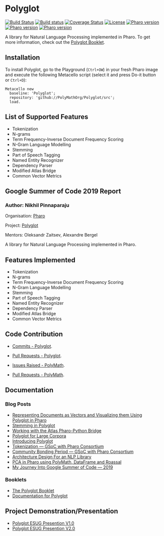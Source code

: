 # Polyglot
[![Build Status](https://travis-ci.org/PolyMathOrg/Polyglot.svg?branch=master)](https://travis-ci.org/PolyMathOrg/Polyglot)
[![Build status](https://ci.appveyor.com/api/projects/status/nk84odcludj242lw?svg=true)](https://ci.appveyor.com/project/nikhilpinnaparaju/Polyglot)
[![Coverage Status](https://coveralls.io/repos/github/PolyMathOrg/Polyglot/badge.svg?branch=master)](https://coveralls.io/github/PolyMathOrg/Polyglot?branch=master)
[![License](https://img.shields.io/badge/license-MIT-blue.svg)](https://raw.githubusercontent.com/PolyMathOrg/Polyglot/master/LICENSE)
[![Pharo version](https://img.shields.io/badge/Pharo-6.1-%23aac9ff.svg)](https://pharo.org/download)
[![Pharo version](https://img.shields.io/badge/Pharo-7.0-%23aac9ff.svg)](https://pharo.org/download)
[![Pharo version](https://img.shields.io/badge/Pharo-8.0-%23aac9ff.svg)](https://pharo.org/download)

A library for Natural Language Processing implemented in Pharo. To get more information, check out the [Polyglot Booklet](https://github.com/SquareBracketAssociates/Booklet-Polyglot).

## Installation
To install Polyglot, go to the Playground (`Ctrl+OW`) in your fresh Pharo image and execute the following Metacello script (select it and press Do-it button or `Ctrl+D`):

```smalltalk
Metacello new
  baseline: 'Polyglot';
  repository: 'github://PolyMathOrg/Polyglot/src';
  load.
```

## List of Supported Features

- Tokenization
- N-grams
- Term Frequency-Inverse Document Frequency Scoring
- N-Gram Language Modelling
- Stemming
- Part of Speech Tagging
- Named Entity Recognizer
- Dependency Parser
- Modified Atlas Bridge
- Common Vector Metrics

## Google Summer of Code 2019 Report
### Author: Nikhil Pinnaparaju

Organisation: [Pharo](https://pharo.org/)

Project: [Polyglot](https://github.com/PolyMathOrg/Polyglot)

Mentors: Oleksandr Zaitsev, Alexandre Bergel


A library for Natural Language Processing implemented in Pharo. 

## Features Implemented
- Tokenization
- N-grams
- Term Frequency-Inverse Document Frequency Scoring
- N-Gram Language Modelling
- Stemming
- Part of Speech Tagging
- Named Entity Recognizer
- Dependency Parser
- Modified Atlas Bridge
- Common Vector Metrics


## Code Contribution
- [Commits - Polyglot](https://github.com/PolyMathOrg/Polyglot/commits/master?author=nikhilpinnaparaju).

- [Pull Requests - Polyglot](https://github.com/PolyMathOrg/Polyglot/pulls?utf8=%E2%9C%93&q=is%3Apr+author%3Anikhilpinnaparaju+).

- [Issues Raised - PolyMath](https://github.com/PolyMathOrg/PolyMath/issues?utf8=%E2%9C%93&q=is%3Aissue+author%3Anikhilpinnaparaju+).

- [Pull Requests - PolyMath](https://github.com/PolyMathOrg/PolyMath/pulls?utf8=%E2%9C%93&q=is%3Apr+author%3Anikhilpinnaparaju+).

## Documentation

### Blog Posts

- [Representing Documents as Vectors and Visualizing them Using Polyglot in Pharo](https://medium.com/@nikhilpinnaparaju/representing-documents-as-vectors-and-visualizing-them-using-polyglot-in-pharo-73887e8bb418)
- [Stemming in Polyglot](https://medium.com/@nikhilpinnaparaju/stemming-in-polyglot-2672a349e15)
- [Working with the Atlas Pharo-Python Bridge](https://medium.com/@nikhilpinnaparaju/working-with-the-atlas-pharo-python-bridge-1ad6ba356f7)
- [Polyglot for Large Corpora](https://medium.com/@nikhilpinnaparaju/polyglot-for-large-corpora-71267c525876)
- [Introducing Polyglot](https://link.medium.com/XrrMmBsfPX)
- [Tokenization  — GSoC with Pharo Consortium](https://link.medium.com/YlaK5QtfPX)
- [Community Bonding Period — GSoC with Pharo Consortium](https://link.medium.com/WyjlwqwfPX)
- [Architecture Design For an NLP Library](https://link.medium.com/Az8fikxfPX)
- [PCA in Pharo using PolyMath, DataFrame and Roassal](https://link.medium.com/qcRTM0yfPX)
- [My Journey Into Google Summer of Code — 2019](https://link.medium.com/PZ6Zd4zfPX)

### Booklets

- [The Polyglot Booklet](https://github.com/SquareBracketAssociates/Booklet-Polyglot)
- [Documentation for Polyglot](https://github.com/nikhilpinnaparaju/Polyglot-Documentation)

## Project Demonstration/Presentation
- [Polyglot ESUG Presention V1.0](https://drive.google.com/file/d/18J2bgdrJ6Dhbaxg1-N3hC8-ZD7y0P9yp/view?usp=sharing)
- [Polyglot ESUG Presention V2.0](https://drive.google.com/file/d/1kin4eC6oh6Th0P9tk_Y93E4i6BNXW2wY/view?usp=sharing)
